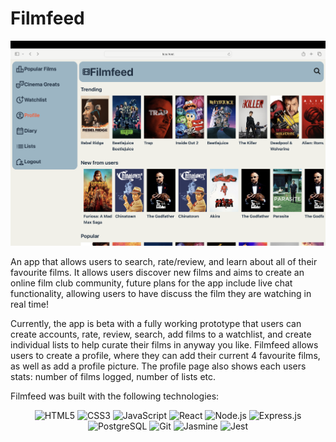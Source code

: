 # Filmfeed

![homepage_screenshot](./src/assets/img/filmfeed.png)

An app that allows users to search, rate/review, and learn about all of their favourite films. It allows users discover new films and aims to create an online film club community, future plans for the app include live chat functionality, allowing users to have discuss the film they are watching in real time!

Currently, the app is beta with a fully working prototype that users can create accounts, rate, review, search, add films to a watchlist, and create individual lists to help curate their films in anyway you like. Filmfeed allows users to create a profile, where they can add their current 4 favourite films, as well as add a profile picture. The profile page also shows each users stats: number of films logged, number of lists etc.

Filmfeed was built with the following technologies:
<p align="center">
  <img src="https://upload.wikimedia.org/wikipedia/commons/thumb/6/61/HTML5_logo_and_wordmark.svg/512px-HTML5_logo_and_wordmark.svg.png" alt="HTML5" width="70"/>
  <img src="https://encrypted-tbn0.gstatic.com/images?q=tbn:ANd9GcTO5ryTY9VShCV5uJWhoBXkcxxlFB8O5bbxGA&s" alt="CSS3" width="50"/>
  <img src="https://static-00.iconduck.com/assets.00/javascript-icon-2048x2048-dxb6ejo4.png" alt="JavaScript" width="70"/>
  <img src="https://encrypted-tbn0.gstatic.com/images?q=tbn:ANd9GcSlGmKtrnxElpqw3AExKXPWWBulcwjlvDJa1Q&s" alt="React" width="70"/>
  <img src="https://seekvectors.com/files/download/node%20js%20logo.png" alt="Node.js" width="90"/>
  <img src="https://adware-technologies.s3.amazonaws.com/uploads/technology/thumbnail/20/express-js.png" alt="Express.js" width="70"/>
  <img src="https://vadosware.io/images/postgres-logo.png" alt="PostgreSQL" width="80"/>
  <img src="https://upload.wikimedia.org/wikipedia/commons/thumb/3/3f/Git_icon.svg/2048px-Git_icon.svg.png" alt="Git" width="70"/>
  <img src="https://encrypted-tbn0.gstatic.com/images?q=tbn:ANd9GcRzq550F3AEvCSwoaY7VyO_RniyfWJDI0sJ9w&s" alt="Jasmine"  width="70"/>
  <img src="https://miro.medium.com/v2/resize:fit:300/1*veOyRtKTPeoqC_VlWNUc5Q.png" alt="Jest" width="70"/>
</p>
